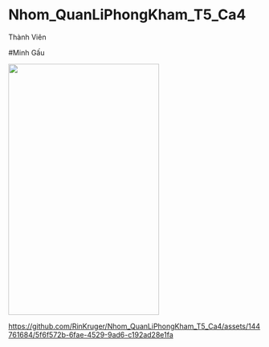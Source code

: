 # Nhom_QuanLiPhongKham_T5_Ca4

Thành Viên

#Minh Gấu

<img src="https://github.com/RinKruger/Nhom_QuanLiPhongKham_T5_Ca4/assets/144761684/5c0b3a1b-64bb-4173-978c-e1feeb1225bf" width="300" height="500">



https://github.com/RinKruger/Nhom_QuanLiPhongKham_T5_Ca4/assets/144761684/5f6f572b-6fae-4529-9ad6-c192ad28e1fa
